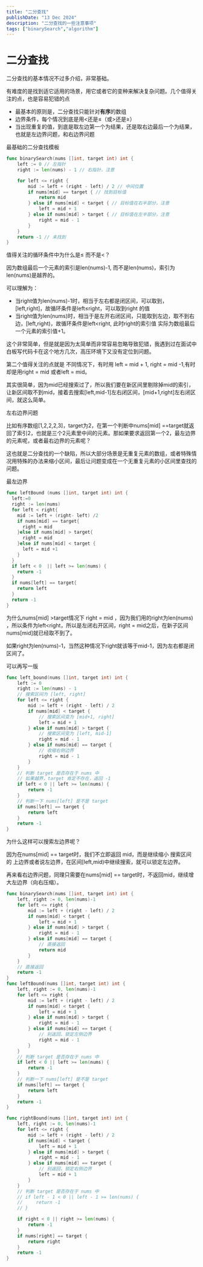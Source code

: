 ```yaml
---
title: "二分查找"
publishDate: "13 Dec 2024"
description: "二分查找的一些注意事项"
tags: ["binarySearch","algorithm"]
---
```



# 二分查找

二分查找的基本情况不过多介绍，非常基础。

有难度的是找到适它适用的场景，用它或者它的变种来解决复杂问题。几个值得关注的点，也是容易犯错的点

- 最基本的原则是，二分查找只能针对**有序**的数组
- 边界条件，每个情况到底是用<还是≤（或>还是≥）
- 当出现重复的值，到底是取左边第一个为结果，还是取右边最后一个为结果，也就是左边界问题，和右边界问题

最基础的二分查找模板

```go
func binarySearch(nums []int, target int) int {
    left := 0 // 左指针
    right := len(nums) - 1 // 右指针，注意

    for left <= right {
        mid := left + (right - left) / 2 // 中间位置
        if nums[mid] == target { // 找到目标值
            return mid
        } else if nums[mid] < target { // 目标值在右半部分，注意
            left = mid + 1
        } else if nums[mid] > target { // 目标值在左半部分，注意
            right = mid - 1
        }
    }
    return -1 // 未找到
}
```

值得关注的循环条件中为什么是≤ 而不是<？

因为数组最后一个元素的索引是len(nums)-1, 而不是len(nums)，索引为len(nums)是越界的。

可以理解为：

- 当right值为len(nums)-1时，相当于左右都是闭区间，可以取到，[left,right]，故循环条件是left≤right，可以取到right 的值
- 当right值为len(nums)时，相当于是左开右闭区间，只能取到左边，取不到右边，[left,right)，故循环条件是left<right, 此时right的索引值 实际为数组最后一个元素的索引值+1。

这个非常简单，但是就是因为太简单而非常容易忽略导致犯错，我遇到过在面试中白板写代码卡在这个地方几次，高压环境下又没有定位到问题。

第二个值得关注的点就是 不同情况下，有时用 left = mid + 1, right = mid -1,有时却是用right = mid 或者left = mid。

其实很简单，因为mid已经搜索过了，所以我们要在新区间里剔除掉mid的索引，让新区间取不到mid，接着去搜索[left,mid-1]左右闭区间，[mid+1,right]左右闭区间，就这么简单。

左右边界问题

比如有序数组[1,2,2,2,3]，target为2，在第一个判断中nums[mid] ==target就返回了索引2，也就是三个2元素里中间的元素。那如果要求返回第一个2，最左边界的元素呢，或者最右边界的元素呢？

这也就是二分查找的一个缺陷，所以大部分场景是无重复元素的数组，或者特殊情况用特殊的办法来缩小区间，最后让问题变成在一个无重复元素的小区间里查找的问题。

最左边界

```go
func leftBound (nums []int, target int) int {
  left:=0
  right := len(nums)
  for left < right{
    mid := left + (right- left) /2
    if nums[mid] == target{
      right = mid
    }else if nums[mid] > target{
      right = mid
    }else if nums[mid] < target {
      left = mid +1
    }
  }
  if left < 0  || left >= len(nums) {
    return -1
  }
  if nums[left] == target{
    return left
  }
  return -1
}
```

为什么nums[mid] >target情况下 right = mid ，因为我们用的right为len(nums) ，所以条件为left<right，所以是左闭右开区间，right = mid之后，在新子区间 nums[mid]就已经取不到了。

如果right为len(nums)-1，当然这种情况下right就该等于mid-1，因为左右都是闭区间了。

可以再写一版

```go
func left_bound(nums []int, target int) int {
    left := 0
    right := len(nums) - 1
    // 搜索区间为 [left, right]
    for left <= right {
        mid := left + (right - left) / 2
        if nums[mid] < target {
            // 搜索区间变为 [mid+1, right]
            left = mid + 1
        } else if nums[mid] > target {
            // 搜索区间变为 [left, mid-1]
            right = mid - 1
        } else if nums[mid] == target {
            // 收缩右侧边界
            right = mid - 1
        }
    }
    // 判断 target 是否存在于 nums 中
    // 如果越界，target 肯定不存在，返回 -1
    if left < 0 || left >= len(nums) {
        return -1
    }
    // 判断一下 nums[left] 是不是 target
    if nums[left] == target {
        return left
    }
    return -1
}
```

为什么这样可以搜索左边界呢？

因为在nums[mid] == target时，我们不立即返回 mid，而是继续缩小 搜索区间的 上边界或者说左边界，在区间[left,mid)中继续搜索，就可以锁定左边界。

再来看右边界问题，同理只需要在nums[mid] == target时，不返回mid，继续增大左边界（向右压缩）。

```go
func binarySearch(nums []int, target int) int {
    left, right := 0, len(nums)-1
    for left <= right {
        mid := left + (right - left) / 2
        if nums[mid] < target {
            left = mid + 1
        } else if nums[mid] > target {
            right = mid - 1
        } else if nums[mid] == target {
            // 直接返回
            return mid
        }
    }
    // 直接返回
    return -1
}
func leftBound(nums []int, target int) int {
    left, right := 0, len(nums)-1
    for left <= right {
        mid := left + (right - left) / 2
        if nums[mid] < target {
            left = mid + 1
        } else if nums[mid] > target {
            right = mid - 1
        } else if nums[mid] == target {
            // 别返回，锁定左侧边界
            right = mid - 1
        }
    }
    // 判断 target 是否存在于 nums 中
    if left < 0 || left >= len(nums) {
        return -1
    }
    // 判断一下 nums[left] 是不是 target
    if nums[left] == target {
        return left
    }
    return -1
}

func rightBound(nums []int, target int) int {
    left, right := 0, len(nums)-1
    for left <= right {
        mid := left + (right - left) / 2
        if nums[mid] < target {
            left = mid + 1
        } else if nums[mid] > target {
            right = mid - 1
        } else if nums[mid] == target {
            // 别返回，锁定右侧边界
            left = mid + 1
        }
    }
    // 判断 target 是否存在于 nums 中
    // if left - 1 < 0 || left - 1 >= len(nums) {
    //     return -1
    // }

    if right < 0 || right >= len(nums) {
        return -1
    }
    if nums[right] == target {
        return right
    }
    return -1
}
```
